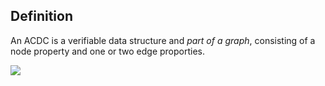 ## Definition
An ACDC is a verifiable data structure and _part of a graph_, consisting of a node property and one or two edge proporties.

<img src="https://hackmd.io/_uploads/r1KDqKxzj.png" />